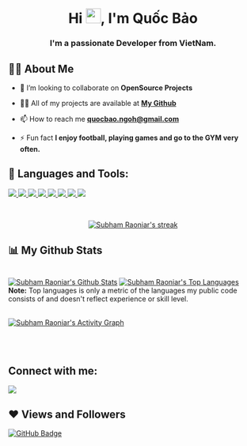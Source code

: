 <h1 align="center">Hi <img src="https://raw.githubusercontent.com/MartinHeinz/MartinHeinz/master/wave.gif" width="30px">, I'm Quốc Bảo</h1>
<h3 align="center">I'm a passionate Developer from VietNam.</h3>


## 🙋‍♂️ About Me

- 👯 I’m looking to collaborate on **OpenSource Projects**

- 👨‍💻 All of my projects are available at **[My Github](https://github.com/NgoQuocBao1010)**

- 📫 How to reach me **quocbao.ngoh@gmail.com**

- ⚡ Fun fact **I enjoy football, playing games and go to the GYM very often.**

## 🚀 Languages and Tools:

<p align="left"> 
    <a href="https://www.python.org" target="_blank"> <img src="https://img.icons8.com/color/48/000000/python.png"/> </a> 
    <a href="https://docs.djangoproject.com/en/4.0/" target="_blank"> <img src="https://img.icons8.com/color/48/000000/django.png"/> </a> 
    <a href="https://numpy.org/" target="_blank"> <img src="https://img.icons8.com/color/48/000000/numpy.png"/> </a> 
    <a href="https://developer.mozilla.org/en-US/docs/Web/JavaScript" target="_blank"> <img src="https://img.icons8.com/color/48/000000/javascript.png"/> </a> 
    <a href="https://vuejs.org/v2/guide/" target="_blank"> <img src="https://img.icons8.com/color/48/000000/vue-js.png"/> </a> 
    <a href="https://www.w3.org/html/" target="_blank"> <img src="https://img.icons8.com/color/48/000000/html-5.png"/> </a> 
    <a href="https://www.w3schools.com/css/" target="_blank"> <img src="https://img.icons8.com/color/48/000000/css3.png"/> </a>  
    <a style="padding-right:8px;" href="https://www.mysql.com/" target="_blank"> <img src="https://img.icons8.com/fluent/50/000000/mysql-logo.png"/> </a>
    
</p>

<br/>

<p align="center">
    <a href="#">
        <img title="🔥 Get streak stats for your profile at git.io/streak-stats" alt="Subham Raoniar's streak" src="https://github-readme-streak-stats.herokuapp.com/?user=NgoQuocBao1010&theme=black-ice&hide_border=true&stroke=0000&background=060A0CD0"/>
    </a>
</p>

## 📊 My Github Stats

  <br/>
    <a href="#"><img alt="Subham Raoniar's Github Stats" src="https://github-readme-stats.vercel.app/api?username=NgoQuocBao1010&show_icons=true&count_private=true&theme=react&hide_border=true&bg_color=0D1117" /></a>
  <a href="#"><img alt="Subham Raoniar's Top Languages" src="https://github-readme-stats.vercel.app/api/top-langs/?username=NgoQuocBao1010&langs_count=8&count_private=true&layout=compact&theme=react&hide_border=true&bg_color=0D1117" /></a>
  <br/>
  <b>Note:</b> Top languages is only a metric of the languages my public code consists of and doesn't reflect experience or skill level.


<br/>
<br/>

<a href="#"><img alt="Subham Raoniar's Activity Graph" src="https://activity-graph.herokuapp.com/graph?username=NgoQuocBao1010&bg_color=0D1117&color=5BCDEC&line=5BCDEC&point=FFFFFF&hide_border=true" /></a>

<br/>
<br/>

## Connect with me:
<p align="left">

<!-- <a href = "#"><img src="https://img.icons8.com/fluent/48/000000/linkedin.png"/></a> -->
<a href = "https://twitter.com/ngohquocbao1010"><img src="https://img.icons8.com/fluent/48/000000/twitter.png"/></a>
<!-- <a href = "#"><img src="https://img.icons8.com/fluent/48/000000/instagram-new.png"/></a>
<a href = "#"><img src="https://img.icons8.com/color/48/000000/youtube-play.png"/></a> -->

</p>

## ❤ Views and Followers
<!-- <a href="https://github.com/Meghna-DAS/github-profile-views-counter">
    <img src="https://komarev.com/ghpvc/?username=NgoQuocBao1010">
</a> -->
<a href="https://github.com/NgoQuocBao1010?tab=followers"><img src="https://img.shields.io/github/followers/NgoQuocBao1010?label=Followers&style=social" alt="GitHub Badge"></a>